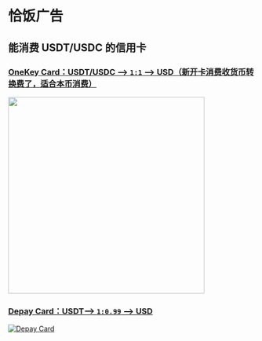 # 恰饭广告
## 能消费 USDT/USDC 的信用卡
### [OneKey Card：USDT/USDC --> `1:1` --> USD（新开卡消费收货币转换费了，适合本币消费）](https://sobaigu.com/mastercad-visa-pay-with-usd-usdc-onekey.html)
<a href="https://sobaigu.com/mastercad-visa-pay-with-usd-usdc-onekey.html" target="_blank" title="OneKey Card">
    <img border="0" height="400" width="auto" src="https://card.onekey.so/_next/static/media/multi_cards_and_transfer.75395586.png" />
</a>

### [Depay Card：USDT--> `1:0.99` --> USD](https://sobaigu.com/mastercad-visa-pay-with-usd-usdt.html)
[![Depay Card](https://www.dupay.one/img/faq9.png)](https://sobaigu.com/mastercad-visa-pay-with-usd-usdt.html)
